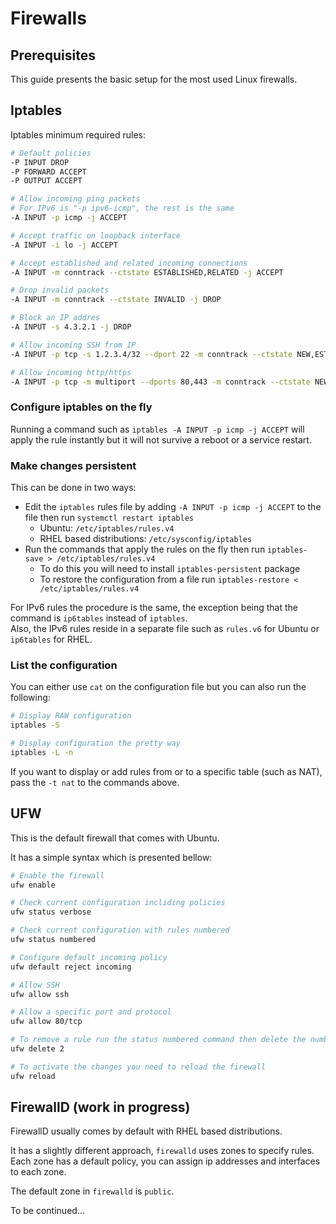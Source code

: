 # Firewalls

## Prerequisites

This guide presents the basic setup for the most used Linux firewalls.

## Iptables

Iptables minimum required rules:

```bash
# Default policies
-P INPUT DROP
-P FORWARD ACCEPT
-P OUTPUT ACCEPT

# Allow incoming ping packets
# For IPv6 is "-p ipv6-icmp", the rest is the same
-A INPUT -p icmp -j ACCEPT

# Accept traffic on loopback interface
-A INPUT -i lo -j ACCEPT

# Accept established and related incoming connections
-A INPUT -m conntrack --ctstate ESTABLISHED,RELATED -j ACCEPT

# Drop invalid packets
-A INPUT -m conntrack --ctstate INVALID -j DROP

# Block an IP addres
-A INPUT -s 4.3.2.1 -j DROP

# Allow incoming SSH from IP
-A INPUT -p tcp -s 1.2.3.4/32 --dport 22 -m conntrack --ctstate NEW,ESTABLISHED -j ACCEPT

# Allow incoming http/https
-A INPUT -p tcp -m multiport --dports 80,443 -m conntrack --ctstate NEW,ESTABLISHED -j ACCEPT
```

### Configure iptables on the fly

Running a command such as ```iptables -A INPUT -p icmp -j ACCEPT``` will apply the rule instantly but it will not survive a reboot or a service restart.

### Make changes persistent

This can be done in two ways:


* Edit the ```iptables``` rules file by adding ```-A INPUT -p icmp -j ACCEPT``` to the file then run ```systemctl restart iptables```
  * Ubuntu: ```/etc/iptables/rules.v4```
  * RHEL based distributions: ```/etc/sysconfig/iptables```
* Run the commands that apply the rules on the fly then run ```iptables-save > /etc/iptables/rules.v4```
  * To do this you will need to install ```iptables-persistent``` package
  * To restore the configuration from a file run ```iptables-restore < /etc/iptables/rules.v4```

For IPv6 rules the procedure is the same, the exception being that the command is ```ip6tables``` instead of ```iptables```.  
Also, the IPv6 rules reside in a separate file such as ```rules.v6``` for Ubuntu or ```ip6tables``` for RHEL.

### List the configuration

You can either use ```cat``` on the configuration file but you can also run the following:

```bash
# Display RAW configuration
iptables -S

# Display configuration the pretty way
iptables -L -n
```

If you want to display or add rules from or to a specific table (such as NAT), pass the ```-t nat``` to the commands above.

## UFW

This is the default firewall that comes with Ubuntu.

It has a simple syntax which is presented bellow:

```bash
# Enable the firewall
ufw enable

# Check current configuration incliding policies
ufw status verbose

# Check current configuration with rules numbered
ufw status numbered

# Configure default incoming policy
ufw default reject incoming

# Allow SSH
ufw allow ssh

# Allow a specific port and protocol
ufw allow 80/tcp

# To remove a rule run the status numbered command then delete the number, in this case the 80/tcp rule
ufw delete 2

# To activate the changes you need to reload the firewall
ufw reload
```

## FirewallD (work in progress)

FirewallD usually comes by default with RHEL based distributions.

It has a slightly different approach, ```firewalld``` uses zones to specify rules. Each zone has a default policy, you can assign ip addresses and interfaces to each zone.

The default zone in ```firewalld``` is ```public```. 

To be continued...

